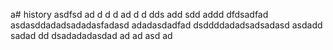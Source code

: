 a# history
asdfsd
ad
d
d
d
ad
d
d
dds
add
sdd
addd
dfdsadfad
asdasddadadsadadasfadasd
adadasdadfad
dsddddadadsadsadasd
asdadd
sadad
dd
dsadadadasdad
ad
ad
asd
ad
